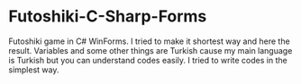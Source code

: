 # Futoshiki-C-Sharp-Forms
Futoshiki game in C# WinForms. I tried to make it shortest way and here the result. 
Variables and some other things are Turkish cause my main language is Turkish but you can understand codes easily. I tried to write codes in the simplest way.
